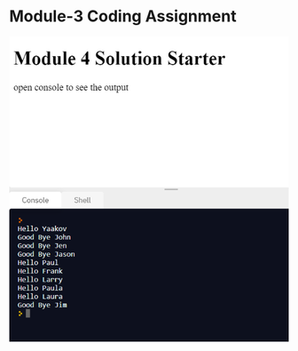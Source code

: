# Module-3 Coding Assignment


<img src="https://github.com/anjali-srivastava-cu/Coursera-Assignments/blob/main/HTML-CSS-and-Javascript-for-Web-Developers/Assignments/module-4%20solution/Module-4.PNG">

